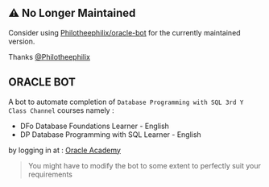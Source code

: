 ## ⚠️ No Longer Maintained

Consider using [Philotheephilix/oracle-bot](https://github.com/Philotheephilix/oracle-bot) for the currently maintained version.

Thanks [@Philotheephilix](https://github.com/Philotheephilix)

## ORACLE BOT

A bot to automate completion of `Database Programming with SQL 3rd Y Class Channel` courses namely : 
* DFo Database Foundations Learner - English
* DP Database Programming with SQL Learner - English

by logging in at : [Oracle Academy](https://myacademy.oracle.com/lmt/xlr8login.login?site=oa)

> You might have to modify the bot to some extent to perfectly suit your requirements
